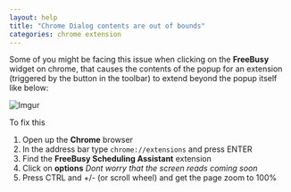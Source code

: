 ```yaml
---
layout: help
title: "Chrome Dialog contents are out of bounds"
categories: chrome extension
---
```


Some of you might be facing this issue when clicking on the **FreeBusy** widget on chrome, that causes the contents of the popup for an extension (triggered by the button in the toolbar) to extend beyond the popup itself like below:

![Imgur](https://i.imgur.com/Rg7Tp7Q.png)


To fix this

 1. Open up the **Chrome** browser
 2. In the address bar type `chrome://extensions` and press ENTER
 3. Find the **FreeBusy Scheduling Assistant** extension
 4. Click on **options** *Dont worry that the screen reads coming soon*
 5. Press CTRL and +/- (or scroll wheel) and get the page zoom to 100%
 
